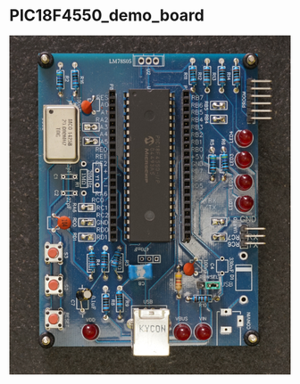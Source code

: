 # PIC18F4550_demo_board

![Screenshot of a comment on a GitHub issue showing an image, added in the Markdown, of an Octocat smiling and raising a tentacle.](https://raw.githubusercontent.com/bigjohnson/bigjohnson.github.io/master/PIC18F4550_demo_board/DSC00846_low.png)
